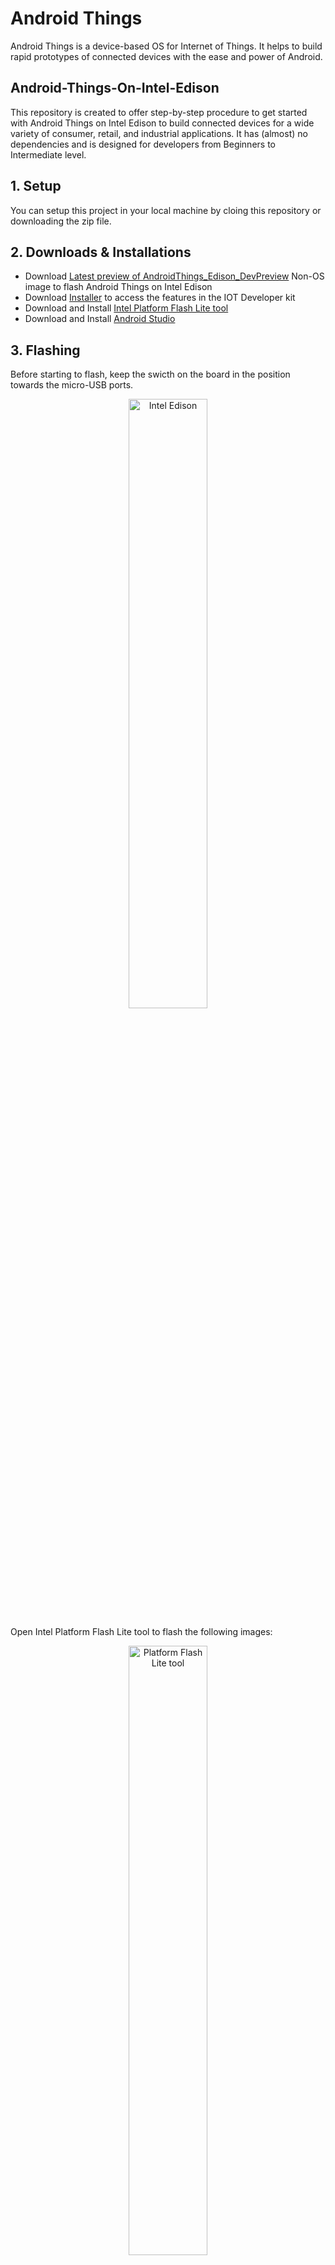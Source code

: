# Android Things
Android Things is a device-based OS for Internet of Things. It helps to build rapid prototypes of connected devices with the ease and power of Android.

## Android-Things-On-Intel-Edison
This repository is created to offer step-by-step procedure to get started with Android Things on Intel Edison to build connected devices for a wide variety of consumer, retail, and industrial applications. It has (almost) no dependencies and is designed for developers from Beginners to Intermediate level.

## 1. Setup
You can setup this project in your local machine by cloing this repository or downloading the zip file.

## 2. Downloads & Installations
* Download [Latest preview of AndroidThings_Edison_DevPreview](https://developer.android.com/things/preview/download.html) Non-OS image to flash Android Things on Intel Edison
* Download [Installer](https://software.intel.com/en-us/iot/hardware/edison/downloads) to access the features in the IOT Developer kit
* Download and Install [Intel Platform Flash Lite tool](https://01.org/android-ia/downloads/intel-platform-flash-tool-lite)
* Download and Install [Android Studio](https://developer.android.com/studio/index.html)

## 3. Flashing

Before starting to flash, keep the swicth on the board in the position towards the micro-USB ports.

<p align="center"><img src="https://lh3.googleusercontent.com/QD81nRntD-q5fwx-AHfEbpJn53LC5EMR3m29Q47XhC47iZcauaSjMSZeHi-jdVhwoH7Vl5-aRbnn-fw0pqz_uvbOr8odHupSB32Ejz3xKeOxvQRcG4y4JLEFDnCXYOZBTTyI-5lBlavZjge6OJBFKWja38eOJlgRKVGIfkbqOO9iaWkmyaQfG0vB2X3rbGGPSpAFOI31IsbRloZQDA6KF-V5dyndgdgToVQwyoyvBl8wEwyhghfb97ZlBmiihq9Ta1eai4iooqelucVl_eb4RpfWpjA5Hbs15uxRBcQDu-8BmJ7ilp69T0wOnF8l2nQ9Y_u36gMiWS6lzEjvdNM1XZbeIkS0W2vj4atWEs67SkYw4jBntjXW4OhzX2xOz0cNCl4zjI8bDIS6XWpyz1TLiaz5LHq491RCOzI8XWUtAH3VBPRl3cTUTaK8Rcbe66xb94vmc1t3un1-CsBJJqwrtR_DAS-RdGM3DFRf-iVMpEpdai9o-gvQjwLvOcWgDM5lEbweeYQiwM_3_viosnBYeX8oS8atTWSyJJdm2sSUoq1jPsbNnCrAkIY96lhFAQUoJfk4pc4_WHN21TZWXu9ukr7b9Yk8tsiNsZmgPSvFLFZFgihTkq4RcA=w1930-h1136-no" alt="Intel Edison" align="center" height="50%" width="50%"></p>

Open Intel Platform Flash Lite tool to flash the following images:
<p align="center"><img src="https://lh3.googleusercontent.com/ALlWNfysJKHTh8NYQr4SASUf56NNxeEa7vnvPxJX4IFVx07SVlqgk1V5p9SQdatjgbRk7DRbX7zgkdkfiORxt9Snk2bIMMf5UVSWlVO8X5oFAnzqgs_pO4iHRK0VPrAwTVEre4VEhOLID-F9Lst3_lVrn_97exmgK_1X72fidSert8aqHuE7PixloyCHxXZj_4fQb-BhAFsMg15FRuuRJzyboI_Y6sAeDdDYeXrTAjRxFvZEfJBZxtsxB4gXFM7j4DIFZGoILoStBkRv31RLYwRFeJ3_1ni_KPtfq3Ye3MJyHLAHhJf0KeauB0-OHNNJi3xdnR-JBrcxzk4Q1WmwwrVE2S1DmrECKlTi8yEmm1LaT-jg-V3TmK5uT9ykw7BxaEx3gziL6ywLta0xuJhYBsmY-BG_MNpmOkxU-l7FqLAR77pJLdEQPSzyzOnvyCBzGFQze55M-KFd_D-LKG-ktosSkjyZbMZOKbV7Qkgj6qW4HBIcNduAhdIaGtky81yU_1VYgcBfNRuPloXDLt9frBo-H6w2fAx2H4C1llfoy8LTAKO1tfSdGGsjB3pwNvRhGuuveh-TbAsMydnCEDJcPvw3MxHaKhaZ9Z9znHcsv6bZdl1S0hmlNw=w479-h369-no" alt="Platform Flash Lite tool" align="center" height="50%" width="50%"></p>

To flash Android Things onto Intel Edison, press the combination of keys as follows:
* Press FW button on Intel Edison's Arduino breakout board
* Insert the cable to the OTG port and then release the FW button and then flash it using the Platform Flash lite tool
* In the Platform Flash Lite tool, select configuration as 'Non_OS' and flash the latest preview of AndroidThings_Edison_DevPreview on Intel Edison

<p align="center"><img src="https://lh3.googleusercontent.com/eVF-ChkHcYnP5fsimtbFj6RUp8YIaaaJ-SImUjDe51JE0mIRQGV8Y0bsiEyDzK_d5VY-Nm_y9bkPwY4cWxcKneD-obg31vVnOv6zMk8It_wecoDaIPeO1ECHHRNtYeuX13qkBl8VEOqkgDkcvlfza3CBYL1yYZzbm9A2OldmvsmtxUjfjhZVr5eAVnO2DLSGi3ZvjNXYz_4ezqom7FYWJFJpXLogg5QUJwBExEpBxHX71NJ-EgiltBWPzTfLI2PJ4TDAcqRyamz1EM9lSyw7KM9x9p8HDAHf7R4bUc1NevH7zOhq8dhJrXaMSQ7vulBZbTgs89cmR20vYTGWQnKWzb3KWuo8hxgEu1Z4ZMxV_bs793AidK1mBuC9BnTkpk-3bHAg5huILHOsH5JMYcrxdW7FyaEbot9t-aSrCsZDf4iZgYXkGWgFmJ06o6soNI7ZJy7EOjQYsVYNwALG_gUuB2w89J-0tjdx4b1seShqr9kOnLWchetTdMnTLZlZGLnIjgVnZ8b09PbL6a6Js5MCr0gm8EopCIgIwic9kb1XeowmJNmt48F1Hy5gOt4d--oVUtuVYB7gSRTS3HwdckdbuoQxDAk7mMgb0EwBc-i3TwFc3OmkJ28O5w=w622-h334-no" alt="Intel Edison" align="center" height="50%" width="50%"></p>

Once flashed, enter into the androidthings_edison_devpreview directory and use fastboot to flash system images:
```sh
$fastboot devices

$fastboot \
    flash gpt partition-table.img \
    flash u-boot u-boot-edison.bin \
    flash boot_a boot.img \
    flash boot_b boot.img \
    flash system_a system.img \
    flash system_b system.img \
    flash userdata userdata.img \
    erase misc \
    set_active _a

$fastboot \
    flash gapps_a gapps.img \
    flash gapps_b gapps.img

$fastboot \
    flash oem_a oem.img \
    flash oem_b oem.img
```

Once flashed, reboot the device to enter into adb mode:
```sh
$fastboot reboot
```
Upon reboot, check if the device (Intel Edison with Android Things) is detected as android device and detected by the following command:
```sh
$adb devices
```

In case, you're unable to start the adb daemon, restart the adb server as:
```sh
$adb kill-server
$adb start-server

$adb devices
```

## 4. Configurations
After flashing the board, we'll connect the board with internet using adb.

#### Connecting Wi-Fi:
To achieve this, get the SSID and password of the Wi-Fi and execute the following commands:
```sh
$adb shell am startservice \
    -n com.google.wifisetup/.WifiSetupService \
    -a WifiSetupService.Connect \
    -e ssid <Network_SSID> \
    -e passphrase <Network_Passcode>
```

## 5. Development
Want to contribute? Great! We're expanding features such as adding voice commands to contol things from Android App. Keep watching this space.

Meanwhile, you can contribute to this by:
* Filing issues
* Contributing Code
* Contributing Feature
* Please contact the author for more information on contributing

## 6. License

MIT Licensed


## 7. Author
Anuj Duggal ([LinkedIn](https://in.linkedin.com/in/anujduggal21) | [Twitter](https://twitter.com/AnujDuggal21) | [Facebook](https://www.facebook.com/AnujDuggal88))
